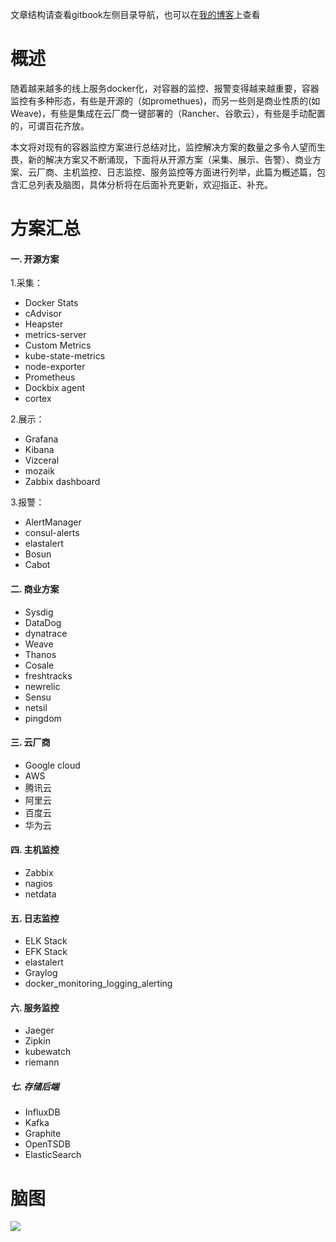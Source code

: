 
文章结构请查看gitbook左侧目录导航，也可以在[我的博客](http://www.xuyasong.com/?page_id=1827)上查看

# 概述

  随着越来越多的线上服务docker化，对容器的监控、报警变得越来越重要，容器监控有多种形态，有些是开源的（如promethues)，而另一些则是商业性质的(如Weave)，有些是集成在云厂商一键部署的（Rancher、谷歌云），有些是手动配置的，可谓百花齐放。
  
  本文将对现有的容器监控方案进行总结对比，监控解决方案的数量之多令人望而生畏，新的解决方案又不断涌现，下面将从开源方案（采集、展示、告警）、商业方案、云厂商、主机监控、日志监控、服务监控等方面进行列举，此篇为概述篇，包含汇总列表及脑图，具体分析将在后面补充更新，欢迎指正、补充。

# 方案汇总
  
#### 一. 开源方案

1.采集：

* Docker Stats
* cAdvisor
* Heapster
* metrics-server
* Custom Metrics
* kube-state-metrics
* node-exporter
* Prometheus
* Dockbix agent
* cortex

2.展示：

* Grafana
* Kibana
* Vizceral
* mozaik
* Zabbix dashboard

3.报警：

* AlertManager
* consul-alerts
* elastalert
* Bosun
* Cabot

#### 二. 商业方案

* Sysdig
* DataDog
* dynatrace
* Weave
* Thanos
* Cosale
* freshtracks
* newrelic
* Sensu
* netsil
* pingdom
    
#### 三. 云厂商

* Google cloud
* AWS
* 腾讯云
* 阿里云
* 百度云
* 华为云

#### 四. 主机监控

* Zabbix
* nagios
* netdata

#### 五. 日志监控

* ELK Stack
* EFK Stack
* elastalert
* Graylog
* docker_monitoring_logging_alerting

#### 六. 服务监控

* 	Jaeger
* 	Zipkin
* 	kubewatch
* 	riemann
    
##### 七. 存储后端

* 	InfluxDB
* 	Kafka
* 	Graphite
* 	OpenTSDB
* 	ElasticSearch
  
# 脑图
![](http://www.xuyasong.com/wp-content/uploads/2019/01/26dc8b2a26b9a9a8604f817ed9876054-1.png)
